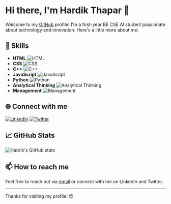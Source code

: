# Hi there, I'm Hardik Thapar 👋

Welcome to my [GitHub](https://github.com/) profile! I'm a first-year BE CSE AI student passionate about technology and innovation. Here's a little more about me:

## 🚀 Skills

- **HTML** ![HTML](https://progress-bar.dev/80/)
- **CSS** ![CSS](https://progress-bar.dev/80/)
- **C++** ![C++](https://progress-bar.dev/80/)
- **JavaScript** ![JavaScript](https://progress-bar.dev/65/)
- **Python** ![Python](https://progress-bar.dev/80/)
- **Analytical Thinking** ![Analytical Thinking](https://progress-bar.dev/90/)
- **Management** ![Management](https://progress-bar.dev/90/)


## 🌐 Connect with me

[![LinkedIn](https://img.shields.io/badge/LinkedIn-0077B5?style=for-the-badge&logo=linkedin&logoColor=white)]() <!-- Replace 'your-linkedin-profile' with your actual LinkedIn profile URL -->
[![Twitter](https://img.shields.io/badge/Twitter-1DA1F2?style=for-the-badge&logo=twitter&logoColor=white)]()<!-- Replace 'your-twitter-handle' with your actual Twitter handle -->

## 📈 GitHub Stats

![Hardik's GitHub stats](https://github-readme-stats.vercel.app/api?username=hardik-thapar&show_icons=true&theme=radical) <!-- Replace 'your-github-username' with your actual GitHub username -->

## 📫 How to reach me

Feel free to reach out via [email](mailto:hardikthapar1@gmail.com) <!-- Replace 'your-email@example.com' with your actual email address if you want to include it --> or connect with me on LinkedIn and Twitter.

---

Thanks for visiting my profile! 😊
